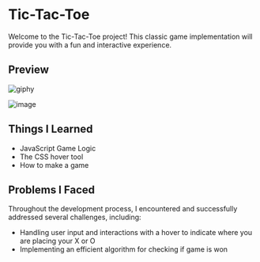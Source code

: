 # Tic-Tac-Toe
Welcome to the Tic-Tac-Toe project! This classic game implementation will provide you with a fun and interactive experience.

## Preview
![giphy](https://github.com/NicholasTerek/Tic-Tac-Toe/assets/139080309/4f0ecbbf-0828-40a5-bc5b-8a429512c518)

![image](https://github.com/NicholasTerek/Tic-Tac-Toe/assets/139080309/e116f3ba-4233-422a-b49f-3a724801024d)


## Things I Learned
- JavaScript Game Logic 
- The CSS hover tool 
- How to make a game 

## Problems I Faced
Throughout the development process, I encountered and successfully addressed several challenges, including:
- Handling user input and interactions with a hover to indicate where you are placing your X or O
- Implementing an efficient algorithm for checking if game is won

